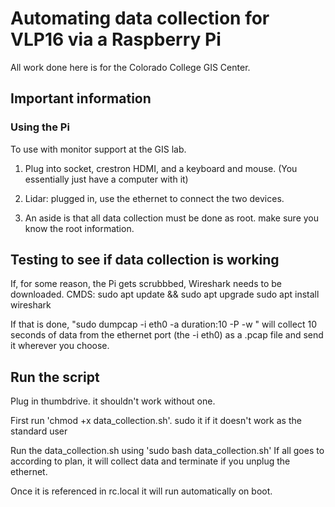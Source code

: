 # Automating data collection for VLP16 via a Raspberry Pi

All work done here is for the Colorado College GIS Center.

## Important information

### Using the Pi
To use with monitor support at the GIS lab.

1. Plug into socket, crestron HDMI, and a keyboard and mouse.
(You essentially just have a computer with it)

2. Lidar: plugged in, use the ethernet to connect the two devices.

3. An aside is that all data collection must be done as root. make sure you know the root information.

## Testing to see if data collection is working
If, for some reason, the Pi gets scrubbbed, Wireshark needs to be downloaded.
CMDS:
sudo apt update && sudo apt upgrade
sudo apt install wireshark


If that is done, "sudo dumpcap -i eth0 -a duration:10 -P -w <pathtofile>"
will collect 10 seconds of data from the ethernet port (the -i eth0) as a .pcap file and send it wherever you choose.



## Run the script
Plug in thumbdrive. it shouldn't work without one.

First run 'chmod +x data_collection.sh'. sudo it if it doesn't work as the standard user

Run the data_collection.sh using 'sudo bash data_collection.sh'
If all goes to according to plan, it will collect data and terminate if you unplug the ethernet.

Once it is referenced in rc.local it will run automatically on boot. 
